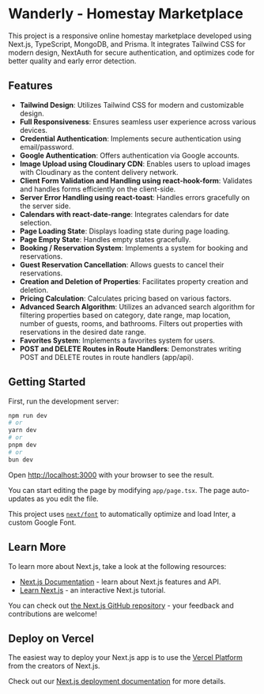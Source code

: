 # Wanderly - Homestay Marketplace

This project is a responsive online homestay marketplace developed using Next.js, TypeScript, MongoDB, and Prisma. It integrates Tailwind CSS for modern design, NextAuth for secure authentication, and optimizes code for better quality and early error detection.

## Features

- **Tailwind Design**: Utilizes Tailwind CSS for modern and customizable design.
- **Full Responsiveness**: Ensures seamless user experience across various devices.
- **Credential Authentication**: Implements secure authentication using email/password.
- **Google Authentication**: Offers authentication via Google accounts.
- **Image Upload using Cloudinary CDN**: Enables users to upload images with Cloudinary as the content delivery network.
- **Client Form Validation and Handling using react-hook-form**: Validates and handles forms efficiently on the client-side.
- **Server Error Handling using react-toast**: Handles errors gracefully on the server side.
- **Calendars with react-date-range**: Integrates calendars for date selection.
- **Page Loading State**: Displays loading state during page loading.
- **Page Empty State**: Handles empty states gracefully.
- **Booking / Reservation System**: Implements a system for booking and reservations.
- **Guest Reservation Cancellation**: Allows guests to cancel their reservations.
- **Creation and Deletion of Properties**: Facilitates property creation and deletion.
- **Pricing Calculation**: Calculates pricing based on various factors.
- **Advanced Search Algorithm**: Utilizes an advanced search algorithm for filtering properties based on category, date range, map location, number of guests, rooms, and bathrooms. Filters out properties with reservations in the desired date range.
- **Favorites System**: Implements a favorites system for users.
- **POST and DELETE Routes in Route Handlers**: Demonstrates writing POST and DELETE routes in route handlers (app/api).




## Getting Started

First, run the development server:

```bash
npm run dev
# or
yarn dev
# or
pnpm dev
# or
bun dev
```

Open [http://localhost:3000](http://localhost:3000) with your browser to see the result.

You can start editing the page by modifying `app/page.tsx`. The page auto-updates as you edit the file.

This project uses [`next/font`](https://nextjs.org/docs/basic-features/font-optimization) to automatically optimize and load Inter, a custom Google Font.

## Learn More

To learn more about Next.js, take a look at the following resources:

- [Next.js Documentation](https://nextjs.org/docs) - learn about Next.js features and API.
- [Learn Next.js](https://nextjs.org/learn) - an interactive Next.js tutorial.

You can check out [the Next.js GitHub repository](https://github.com/vercel/next.js/) - your feedback and contributions are welcome!

## Deploy on Vercel

The easiest way to deploy your Next.js app is to use the [Vercel Platform](https://vercel.com/new?utm_medium=default-template&filter=next.js&utm_source=create-next-app&utm_campaign=create-next-app-readme) from the creators of Next.js.

Check out our [Next.js deployment documentation](https://nextjs.org/docs/deployment) for more details.
